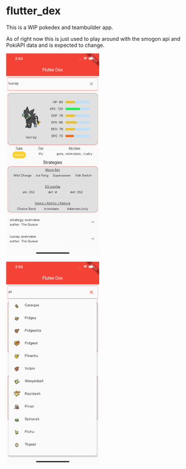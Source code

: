 # flutter_dex

This is a WIP pokedex and teambuilder app. 

As of right now this is just used to play around with the smogon api and PokiAPI data and is expected to change.


<img src="https://github.com/DevonJerothe/flutter_dex/blob/dev/screenshots/Simulator%20Screen%20Shot%20-%20iPhone%2011%20Pro%20Max%20-%202020-02-07%20at%2014.54.45.png?raw=true" alt="Smogon"
	title="Smogon Overview" width="50%" height="50%" />

<img src="https://github.com/DevonJerothe/flutter_dex/blob/dev/screenshots/Simulator%20Screen%20Shot%20-%20iPhone%2011%20Pro%20Max%20-%202020-02-07%20at%2014.55.26.png?raw=true" alt="Smogon"
	title="Smogon Overview" width="50%" height="50%" />
